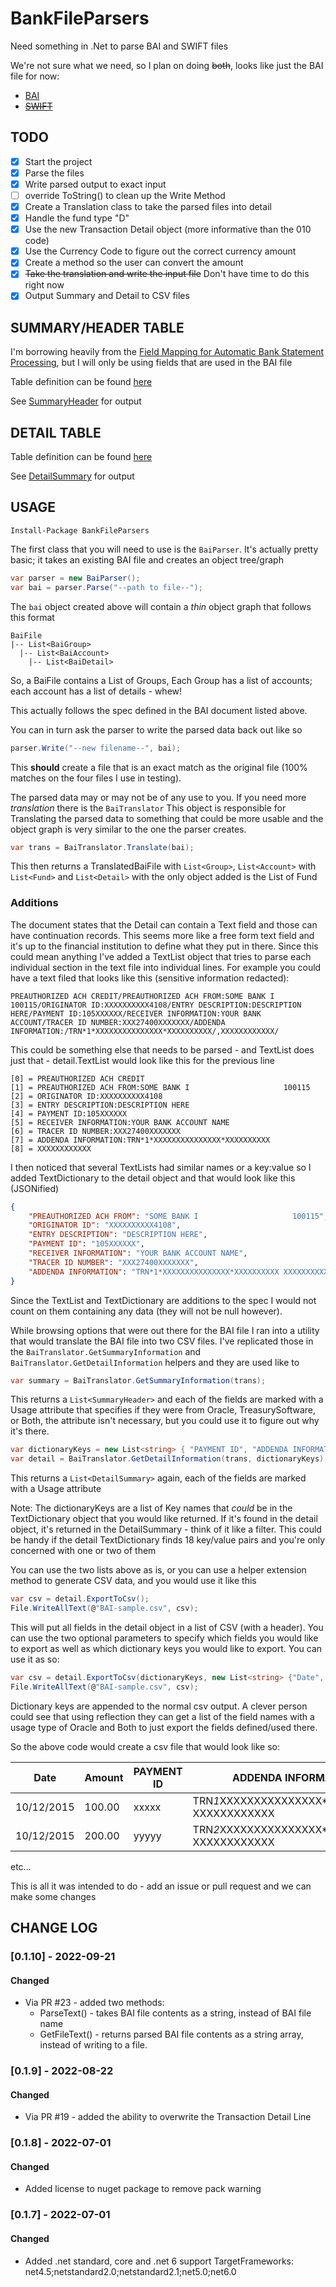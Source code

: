 # BankFileParsers
Need something in .Net to parse BAI and SWIFT files

We're not sure what we need, so I plan on doing ~~both~~, looks like just the BAI file for now:
 - [BAI](https://www.bai.org/libraries/site-general-downloads/cash_management_2005.sflb.ashx)
 - ~~[SWIFT](https://deutschebank.nl/nl/docs/MT94042_EN.pdf)~~

## TODO
 - [x] Start the project
 - [x] Parse the files
 - [x] Write parsed output to exact input
 - [ ] override ToString() to clean up the Write Method
 - [x] Create a Translation class to take the parsed files into detail
 - [x] Handle the fund type "D"
 - [x] Use the new Transaction Detail object (more informative than the 010 code)
 - [x] Use the Currency Code to figure out the correct currency amount
 - [x] Create a method so the user can convert the amount
 - [x] ~~Take the translation and write the input file~~ Don't have time to do this right now
 - [x] Output Summary and Detail to CSV files

## SUMMARY/HEADER TABLE
I'm borrowing heavily from the [Field Mapping for Automatic Bank Statement Processing](https://docs.oracle.com/cd/E16582_01/doc.91/e15112/mapfieldsautobankstate.htm#EOAGA01054), but I will only be using fields that are used in the BAI file

Table definition can be found [here](http://www.jdetables.com/?schema=812&table=F09610)

See [SummaryHeader](BankFileParsers/Classes/SummaryHeader.cs) for output

## DETAIL TABLE
Table definition can be found [here](http://www.jdetables.com/?schema=812&table=F09611)

See [DetailSummary](BankFileParsers/Classes/DetailSummary.cs) for output

## USAGE
```
Install-Package BankFileParsers
```

The first class that you will need to use is the ```BaiParser```. It's actually pretty basic; it takes an existing BAI file and creates an object tree/graph

```csharp
var parser = new BaiParser();
var bai = parser.Parse("--path to file--");
```

The ```bai``` object created above will contain a _thin_ object graph that follows this format

```
BaiFile
|-- List<BaiGroup>
  |-- List<BaiAccount>
    |-- List<BaiDetail>
```
So, a BaiFile contains a List of Groups, Each Group has a list of accounts; each account has a list of details - whew!

This actually follows the spec defined in the BAI document listed above.

You can in turn ask the parser to write the parsed data back out like so

```csharp
parser.Write("--new filename--", bai);
```

This **should** create a file that is an exact match as the original file (100% matches on the four files I use in testing).

The parsed data may or may not be of any use to you. If you need more *translation* there is the ```BaiTranslator```
This object is responsible for Translating the parsed data to something that could be more usable and the object graph is very similar to the one the parser creates.

```csharp
var trans = BaiTranslator.Translate(bai);
```

This then returns a TranslatedBaiFile with ```List<Group>```, ```List<Account>``` with ```List<Fund>``` and ```List<Detail>``` with the only object added is the List of Fund

### Additions

The document states that the Detail can contain a Text field and those can have continuation records. This seems more like a free form text field and it's up to the financial institution to define what they put in there. Since this could mean anything I've added a TextList object that tries to parse each individual section in the text file into individual lines. For example you could have a text filed that looks like this (sensitive information redacted):

```
PREAUTHORIZED ACH CREDIT/PREAUTHORIZED ACH FROM:SOME BANK I                     100115/ORIGINATOR ID:XXXXXXXXXX4108/ENTRY DESCRIPTION:DESCRIPTION HERE/PAYMENT ID:105XXXXXX/RECEIVER INFORMATION:YOUR BANK ACCOUNT/TRACER ID NUMBER:XXX27400XXXXXXX/ADDENDA INFORMATION:/TRN*1*XXXXXXXXXXXXXXX*XXXXXXXXXX/,XXXXXXXXXXXX/
```

This could be something else that needs to be parsed - and TextList does just that - detail.TextList would look like this for the previous line

```
[0] = PREAUTHORIZED ACH CREDIT
[1] = PREAUTHORIZED ACH FROM:SOME BANK I                     100115
[2] = ORIGINATOR ID:XXXXXXXXXX4108
[3] = ENTRY DESCRIPTION:DESCRIPTION HERE
[4] = PAYMENT ID:105XXXXXX
[5] = RECEIVER INFORMATION:YOUR BANK ACCOUNT NAME
[6] = TRACER ID NUMBER:XXX27400XXXXXXX
[7] = ADDENDA INFORMATION:TRN*1*XXXXXXXXXXXXXXX*XXXXXXXXXX
[8] = XXXXXXXXXXXX
```

I then noticed that several TextLists had similar names or a key:value so I added TextDictionary to the detail object and that would look like this (JSONified)

```json
{
    "PREAUTHORIZED ACH FROM": "SOME BANK I                     100115",
    "ORIGINATOR ID": "XXXXXXXXXX4108",
    "ENTRY DESCRIPTION": "DESCRIPTION HERE",
    "PAYMENT ID": "105XXXXXX",
    "RECEIVER INFORMATION": "YOUR BANK ACCOUNT NAME",
    "TRACER ID NUMBER": "XXX27400XXXXXXX",
    "ADDENDA INFORMATION": "TRN*1*XXXXXXXXXXXXXXX*XXXXXXXXXX XXXXXXXXXXXX"
}
```

Since the TextList and TextDictionary are additions to the spec I would not count on them containing any data (they will not be null however).

While browsing options that were out there for the BAI file I ran into a utility that would translate the BAI file into two CSV files. I've replicated those in the
```BaiTranslator.GetSummaryInformation``` and ```BaiTranslator.GetDetailInformation``` helpers and they are used like to

```csharp
var summary = BaiTranslator.GetSummaryInformation(trans);
```
This returns a ```List<SummaryHeader>``` and each of the fields are marked with a Usage attribute that specifies if they were from 
Oracle, TreasurySoftware, or Both, the attribute isn't necessary, but you could use it to figure out why it's there.

```csharp
var dictionaryKeys = new List<string> { "PAYMENT ID", "ADDENDA INFORMATION" };
var detail = BaiTranslator.GetDetailInformation(trans, dictionaryKeys); // dictionaryKeys can be null
```

This returns a ```List<DetailSummary>``` again, each of the fields are marked with a Usage attribute

Note: The dictionaryKeys are a list of Key names that _could_ be in the TextDictionary object that you would like returned.
If it's found in the detail object, it's returned in the DetailSummary - think of it like a filter. 
This could be handy if the detail TextDictionary finds 18 key/value pairs and you're only concerned with one or two of them

You can use the two lists above as is, or you can use a helper extension method to generate CSV data, and you would use it like this

```csharp
var csv = detail.ExportToCsv();
File.WriteAllText(@"BAI-sample.csv", csv);
```

This will put all fields in the detail object in a list of CSV (with a header). 
You can use the two optional parameters to specify which fields you would like to export as well as which dictionary keys you would like to export.
You can use it as so:

```csharp
var csv = detail.ExportToCsv(dictionaryKeys, new List<string> {"Date", "Amount"});
File.WriteAllText(@"BAI-sample.csv", csv);
```
Dictionary keys are appended to the normal csv output.
A clever person could see that using reflection they can get a list of the field names with a usage type of Oracle and Both to just export the fields defined/used there.

So the above code would create a csv file that would look like so:

|Date|Amount|PAYMENT ID|ADDENDA INFORMATION|
|----|------|----------|-------------------|
|10/12/2015|100.00|xxxxx|TRN*1*XXXXXXXXXXXXXXX*XXXXXXXXXX XXXXXXXXXXXX|
|10/12/2015|200.00|yyyyy|TRN*2*XXXXXXXXXXXXXXX*XXXXXXXXXX XXXXXXXXXXXX|

etc...

This is all it was intended to do - add an issue or pull request and we can make some changes


## CHANGE LOG
### [0.1.10] - 2022-09-21
#### Changed
- Via PR #23 - added two methods:
    - ParseText() - takes BAI file contents as a string, instead of BAI file name
    - GetFileText() - returns parsed BAI file contents as a string array, instead of writing to a file.

### [0.1.9] - 2022-08-22
#### Changed
- Via PR #19 - added the ability to overwrite the Transaction Detail Line

### [0.1.8] - 2022-07-01
#### Changed
- Added license to nuget package to remove pack warning

### [0.1.7] - 2022-07-01
#### Changed
- Added .net standard, core and .net 6 support
  TargetFrameworks: net4.5;netstandard2.0;netstandard2.1;net5.0;net6.0